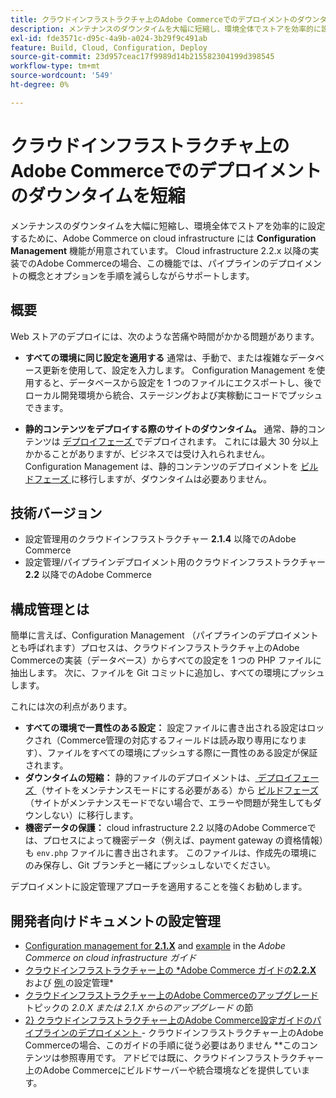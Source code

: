 ```yaml
---
title: クラウドインフラストラクチャ上のAdobe Commerceでのデプロイメントのダウンタイムを短縮
description: メンテナンスのダウンタイムを大幅に短縮し、環境全体でストアを効率的に設定するために、Adobe Commerce on cloud infrastructure には**Configuration Management**機能が用意されています。 Cloud infrastructure 2.2.x 以降の実装でのAdobe Commerceの場合、この機能では、パイプラインのデプロイメントの概念とオプションを手順を減らしながらサポートします。
exl-id: fde3571c-d95c-4a9b-a024-3b29f9c491ab
feature: Build, Cloud, Configuration, Deploy
source-git-commit: 23d957ceac17f9989d14b215582304199d398545
workflow-type: tm+mt
source-wordcount: '549'
ht-degree: 0%

---
```


# クラウドインフラストラクチャ上のAdobe Commerceでのデプロイメントのダウンタイムを短縮

メンテナンスのダウンタイムを大幅に短縮し、環境全体でストアを効率的に設定するために、Adobe Commerce on cloud infrastructure には **Configuration Management** 機能が用意されています。 Cloud infrastructure 2.2.x 以降の実装でのAdobe Commerceの場合、この機能では、パイプラインのデプロイメントの概念とオプションを手順を減らしながらサポートします。

## 概要

Web ストアのデプロイには、次のような苦痛や時間がかかる問題があります。

* **すべての環境に同じ設定を適用する** 通常は、手動で、または複雑なデータベース更新を使用して、設定を入力します。 Configuration Management を使用すると、データベースから設定を 1 つのファイルにエクスポートし、後でローカル開発環境から統合、ステージングおよび実稼動にコードでプッシュできます。

* **静的コンテンツをデプロイする際のサイトのダウンタイム。** 通常、静的コンテンツは [ デプロイフェーズ ](https://experienceleague.adobe.com/en/docs/commerce-cloud-service/user-guide/develop/deploy/process#deploy-phase-deploy-phase) でデプロイされます。 これには最大 30 分以上かかることがありますが、ビジネスでは受け入れられません。 Configuration Management は、静的コンテンツのデプロイメントを [ ビルドフェーズ ](https://experienceleague.adobe.com/en/docs/commerce-cloud-service/user-guide/develop/deploy/process#build-phase-build-phase) に移行しますが、ダウンタイムは必要ありません。

## 技術バージョン

* 設定管理用のクラウドインフラストラクチャー **2.1.4** 以降でのAdobe Commerce
* 設定管理/パイプラインデプロイメント用のクラウドインフラストラクチャー **2.2** 以降でのAdobe Commerce

## 構成管理とは

簡単に言えば、Configuration Management （パイプラインのデプロイメントとも呼ばれます）プロセスは、クラウドインフラストラクチャ上のAdobe Commerceの実装（データベース）からすべての設定を 1 つの PHP ファイルに抽出します。 次に、ファイルを Git コミットに追加し、すべての環境にプッシュします。

これには次の利点があります。

* **すべての環境で一貫性のある設定：** 設定ファイルに書き出される設定はロックされ（Commerce管理の対応するフィールドは読み取り専用になります）、ファイルをすべての環境にプッシュする際に一貫性のある設定が保証されます。
* **ダウンタイムの短縮：** 静的ファイルのデプロイメントは、[ デプロイフェーズ ](https://experienceleague.adobe.com/en/docs/commerce-cloud-service/user-guide/develop/deploy/process#deploy-phase-deploy-phase) （サイトをメンテナンスモードにする必要がある）から [ ビルドフェーズ ](https://experienceleague.adobe.com/en/docs/commerce-cloud-service/user-guide/develop/deploy/process#build-phase-build-phase) （サイトがメンテナンスモードでない場合で、エラーや問題が発生してもダウンしない）に移行します。
* **機密データの保護：** cloud infrastructure 2.2 以降のAdobe Commerceでは、プロセスによって機密データ（例えば、payment gateway の資格情報）も `env.php` ファイルに書き出されます。 このファイルは、作成先の環境にのみ保存し、Git ブランチと一緒にプッシュしないでください。

デプロイメントに設定管理アプローチを適用することを強くお勧めします。

## 開発者向けドキュメントの設定管理

* [Configuration management for **2.1.X**](https://experienceleague.adobe.com/docs/commerce-cloud-service/user-guide/configure-store/store-settings.html) and [example](https://experienceleague.adobe.com/docs/commerce-cloud-service/user-guide/configure-store/store-settings.html) in the *Adobe Commerce on cloud infrastructure ガイド*
* [ クラウドインフラストラクチャー上の *Adobe Commerce ガイドの&#x200B;**2.2.X**](https://experienceleague.adobe.com/docs/commerce-cloud-service/user-guide/configure-store/store-settings.html) および [ 例 ](https://experienceleague.adobe.com/docs/commerce-cloud-service/user-guide/configure-store/store-settings.html) の設定管理*
* [ クラウドインフラストラクチャー上のAdobe Commerceのアップグレード ](https://experienceleague.adobe.com/docs/commerce-cloud-service/user-guide/develop/upgrade/commerce-version.html#upgrade-from-older-versions) トピックの *2.0.X または 2.1.X からのアップグレード* の節
* [2} クラウドインフラストラクチャー上のAdobe Commerce設定ガイドのパイプラインのデプロイメント ](https://experienceleague.adobe.com/docs/commerce-operations/configuration-guide/deployment/overview.html) - クラウドインフラストラクチャー上のAdobe Commerceの場合、このガイドの手順に従う必要はありません **&#x200B;このコンテンツは参照専用です。 アドビでは既に、クラウドインフラストラクチャー上のAdobe Commerceにビルドサーバーや統合環境などを提供しています。
